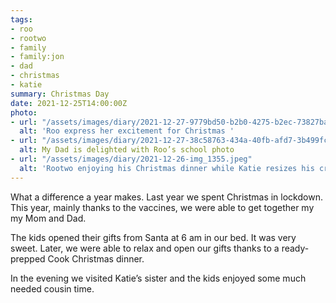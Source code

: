 ```yaml
---
tags:
- roo
- rootwo
- family
- family:jon
- dad
- christmas
- katie
summary: Christmas Day
date: 2021-12-25T14:00:00Z
photo:
- url: "/assets/images/diary/2021-12-27-9779bd50-b2b0-4275-b2ec-73827ba90d83.jpeg"
  alt: 'Roo express her excitement for Christmas '
- url: "/assets/images/diary/2021-12-27-38c58763-434a-40fb-afd7-3b499fc4ab2f.jpeg"
  alt: My Dad is delighted with Roo’s school photo
- url: "/assets/images/diary/2021-12-26-img_1355.jpeg"
  alt: 'Rootwo enjoying his Christmas dinner while Katie resizes his cracker hat. '
---
```

What a difference a year makes. Last year we spent Christmas in lockdown. This year, mainly thanks to the vaccines, we were able to get together my my Mom and Dad. 

The kids opened their gifts from Santa at 6 am in our bed. It was very sweet. Later, we were able to relax and open our gifts thanks to a ready-prepped Cook Christmas dinner. 

In the evening we visited Katie’s sister and the kids enjoyed some much needed cousin time. 